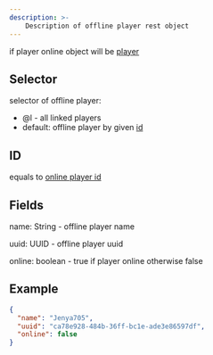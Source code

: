 ```yaml
---
description: >-
    Description of offline player rest object
---
```


if player online object will be [player](entity/living/player.md)

## Selector

selector of offline player:
* @l - all linked players
* default: offline player by given [id](#id)

## ID

equals to [online player id](entity/living/player.md#id)

## Fields

name: String - offline player name

uuid: UUID - offline player uuid

online: boolean - true if player online otherwise false

## Example
```json
{
  "name": "Jenya705",
  "uuid": "ca78e928-484b-36ff-bc1e-ade3e86597df",
  "online": false
}
```